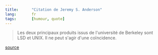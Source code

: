 ```yaml
---
title:      "Citation de Jeremy S. Anderson"
lang:       fr
tags:       [humour, quote]
---
```


> Les deux principaux produits issus de l'université de Berkeley sont LSD et UNIX. Il ne peut s'agir d'une coïncidence.

[source](http://en.thinkexist.com/quotes/jeremy_s._anderson/)
